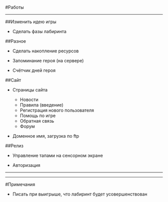 #Работы

----------
##Изменить идею игры 

- Сделать фазы лабиринта

##Разное

- Сделать накопление ресурсов

- Запоминание героя (на сервере)

- Счётчик дней героя


##Сайт
                
- Страницы сайта

	- Новости
	- Правила (введение)
	- Регистрация нового пользователя
	- Помощь по игре
	- Обратная связь
	- Форум

- Доменное имя, загрузка по ftp
   
   
##Релиз

- Управление тапами на сенсорном экране
                
- Авторизация


----------

----------

#Примечания

- Писать при выигрыше, что лабиринт будет усовершенствован


